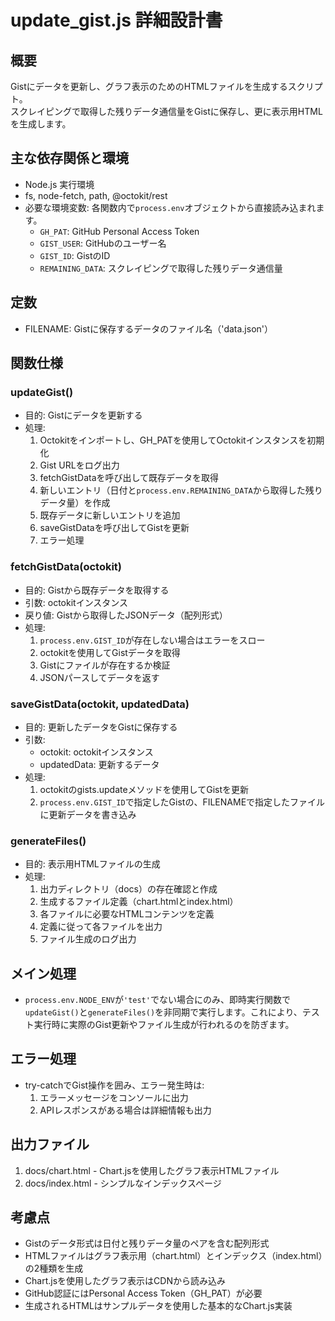 # update_gist.js 詳細設計書

## 概要
Gistにデータを更新し、グラフ表示のためのHTMLファイルを生成するスクリプト。  
スクレイピングで取得した残りデータ通信量をGistに保存し、更に表示用HTMLを生成します。

## 主な依存関係と環境
- Node.js 実行環境  
- fs, node-fetch, path, @octokit/rest  
- 必要な環境変数: 各関数内で`process.env`オブジェクトから直接読み込まれます。
  - `GH_PAT`: GitHub Personal Access Token
  - `GIST_USER`: GitHubのユーザー名
  - `GIST_ID`: GistのID
  - `REMAINING_DATA`: スクレイピングで取得した残りデータ通信量

## 定数
- FILENAME: Gistに保存するデータのファイル名（'data.json'）

## 関数仕様

### updateGist()
- 目的: Gistにデータを更新する
- 処理:
  1. Octokitをインポートし、GH_PATを使用してOctokitインスタンスを初期化
  2. Gist URLをログ出力
  3. fetchGistDataを呼び出して既存データを取得
  4. 新しいエントリ（日付と`process.env.REMAINING_DATA`から取得した残りデータ量）を作成
  5. 既存データに新しいエントリを追加
  6. saveGistDataを呼び出してGistを更新
  7. エラー処理

### fetchGistData(octokit)
- 目的: Gistから既存データを取得する
- 引数: octokitインスタンス
- 戻り値: Gistから取得したJSONデータ（配列形式）
- 処理:
  1. `process.env.GIST_ID`が存在しない場合はエラーをスロー
  2. octokitを使用してGistデータを取得
  3. Gistにファイルが存在するか検証
  4. JSONパースしてデータを返す

### saveGistData(octokit, updatedData)
- 目的: 更新したデータをGistに保存する
- 引数: 
  - octokit: octokitインスタンス
  - updatedData: 更新するデータ
- 処理:
  1. octokitのgists.updateメソッドを使用してGistを更新
  2. `process.env.GIST_ID`で指定したGistの、FILENAMEで指定したファイルに更新データを書き込み

### generateFiles()
- 目的: 表示用HTMLファイルの生成
- 処理:
  1. 出力ディレクトリ（docs）の存在確認と作成
  2. 生成するファイル定義（chart.htmlとindex.html）
  3. 各ファイルに必要なHTMLコンテンツを定義
  4. 定義に従って各ファイルを出力
  5. ファイル生成のログ出力

## メイン処理
- `process.env.NODE_ENV`が`'test'`でない場合にのみ、即時実行関数で`updateGist()`と`generateFiles()`を非同期で実行します。これにより、テスト実行時に実際のGist更新やファイル生成が行われるのを防ぎます。

## エラー処理
- try-catchでGist操作を囲み、エラー発生時は:
  1. エラーメッセージをコンソールに出力
  2. APIレスポンスがある場合は詳細情報も出力

## 出力ファイル
1. docs/chart.html - Chart.jsを使用したグラフ表示HTMLファイル
2. docs/index.html - シンプルなインデックスページ

## 考慮点
- Gistのデータ形式は日付と残りデータ量のペアを含む配列形式
- HTMLファイルはグラフ表示用（chart.html）とインデックス（index.html）の2種類を生成
- Chart.jsを使用したグラフ表示はCDNから読み込み
- GitHub認証にはPersonal Access Token（GH_PAT）が必要
- 生成されるHTMLはサンプルデータを使用した基本的なChart.js実装